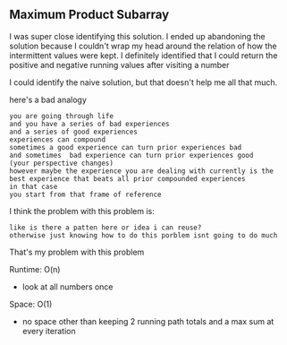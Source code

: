 ## Maximum Product Subarray

I was super close identifying this solution.
I ended up abandoning the solution because I couldn't wrap my head around the relation of how the intermittent values were kept.
I definitely identified that I could return the positive and negative running values after visiting a number

I could identify the naive solution, but that doesn't help me all that much.

here's a bad analogy
```buildoutcfg
you are going through life
and you have a series of bad experiences
and a series of good experiences
experiences can compound
sometimes a good experience can turn prior experiences bad
and sometimes  bad experience can turn prior experiences good
(your perspective changes)
however maybe the experience you are dealing with currently is the best experience that beats all prior compounded experiences
in that case
you start from that frame of reference
```

I think the problem with this problem is:
```
like is there a patten here or idea i can reuse?
otherwise just knowing how to do this porblem isnt going to do much
```

That's my problem with this problem

Runtime: O(n)
- look at all numbers once

Space: O(1)
- no space other than keeping 2 running path totals and a max sum at every iteration